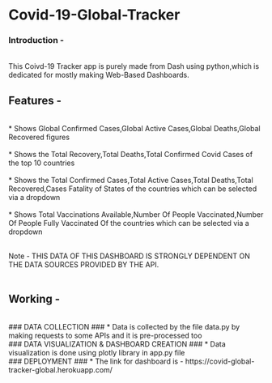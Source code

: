 # Covid-19-Global-Tracker

### Introduction - 
<br>
This Coivd-19 Tracker app is purely made from Dash using python,which is dedicated for mostly making Web-Based Dashboards.

## Features - 
<br>
* Shows Global Confirmed Cases,Global Active Cases,Global Deaths,Global Recovered figures
<br>
<br>
* Shows the Total Recovery,Total Deaths,Total Confirmed Covid Cases of the top 10 countries
<br>
<br>
* Shows the Total Confirmed Cases,Total Active Cases,Total Deaths,Total Recovered,Cases Fatality of States of the countries which can  be selected via a dropdown
<br>
<br>
* Shows Total Vaccinations Available,Number Of People Vaccinated,Number Of People Fully Vaccinated Of the countries which can be selected via a dropdown
<br>
<br>

Note - THIS DATA OF THIS DASHBOARD IS STRONGLY DEPENDENT ON THE DATA SOURCES PROVIDED BY THE API.
<br>
<br>

## Working - 
<br>
### DATA COLLECTION ###
* Data is collected by the file data.py by making requests to some APIs and it is pre-processed too
<br>
### DATA VISUALIZATION & DASHBOARD CREATION ###
* Data visualization is done using plotly library in app.py file
<br>
### DEPLOYMENT ###
* The link for dashboard is - https://covid-global-tracker-global.herokuapp.com/

